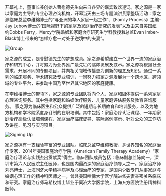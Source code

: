开幕礼上，董事长兼创始人曹慰德先生向来自各界的嘉宾致欢迎词。家之源是一家以家庭为主导的专业心理咨询机构，开幕当天由三场专题演讲贯穿整场活动：家之源临床总监李维榕博士的“与亚洲的华人家庭一起工作”、《Family Process》主编-Jay Lebow博士的“国际视野下的家庭及家庭治疗研究的发表”以及由来自美国纽约Dobbs Ferry，Mercy学院婚姻和家庭治疗研究生学科教授和总监Evan Imber-Black博士带来的“怎样疗愈一对处于逆境中的夫妻”。

![Group](/img/aitia-open-at-olr-group.png)

家之源的成立，是曹慰德先生的梦想成真。家之源希望建立一个世界一流的家庭治疗和研究中心，并将努力为业界推广最先进的临床发展及技术。家之源将根据社会需求，开展不同的专题项目，并向相关领域传播更为创新的理念及知识。通过一系列的临床服务、学术研究及专业培训，一同努力把家之源发展为一个跨地区、跨领域的专业平台，来推动中国乃至世界其它地区的家庭健康。

在李维榕博士的带领下，家之源的专业团队将向个人、家庭和团体提供一系列家庭心理咨询服务。其中包括家庭和婚姻治疗服务、儿童家庭评估服务及教育咨询服务。
家之源为临床医生和公众提供广泛的短期与长期教育和培训服务，以及为地方机构和学术院系度身订制的在职培训。其中包括：家庭治疗认证课程、一年期家庭治疗高级认证培训课程、家庭治疗临床督导、实际案例演示、针对公众的工作坊及讲座、见习与实习项目。

![Signing Up](/img/aitia-open-at-olr-signup.png)

家之源拥有一支经验丰富的专业团队。临床总监李维榕教授，是世界知名的家庭治疗专家，2014年美国家庭治疗学院（American Family Therapy Academy）“家庭治疗理论与实践杰出贡献奖”得主。临床团队成员包括：临床副总监陈向一，深圳市第六人民医院主任医师，也是国内最资深的家庭治疗领导人之一。家庭治疗师刘亮博士，上海同济大学精神病学及心理治疗的专家，是国内少数专门从事家庭与婚姻心理工作的精神科医师之一，曾赴美国哈佛大学医学院进修夫妻亲密关系临床和研究。家庭治疗师马希权博士毕业于同济大学医学院，上海东方医院注册精神科医师。